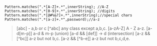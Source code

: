 ```
Pattern.matches(".*[A-Z]+.*",innerString); //A-Z
Pattern.matches(".*[0-9]+.*",innerString); //digits
Pattern.matches(".*[@#%&?]+.*",innerString);//special chars
Pattern.matches(".*[a-z]+.*",password);//a-z

```         
            
> [abc] - a,b or c
  [^abc] any class except a,b,c.
  [a-zA-Z] A - Z a-z.
  [a-d[m-p]] a-d & m-p (union)
  [a-d && [def]] -> d (intersection)
  [a-z && [^bc]] a-z but not b,c.
  [a-z && [^b-e]] a-z but not b,c,d,e.


